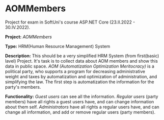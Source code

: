 # AOMMembers
Project for exam in SoftUni's course ASP.NET Core (23.II.2022 - 30.IV.2022).

**Project:** *AOMMembers*

**Type:** HRM(Human Resource Management) System

**Description:** This should be a very simplified HRM System (from first(basic) lavel) Project. It's task is to collect data about AOM members and show this data in public space. *AOM (Automatization Optimization Meritocracy)* is a political party, who supports a program for decreasing administrative weight and taxes by automatization and optimization of administration, and simplifying the law. The first step is automatization the information for the party's members.

**Functionality:** *Guest users* can see all the information. *Regular users* (party members) have all rights a guest users have, and can change information about them self. *Administrators* have all rights a regular users have, and can change all information, and add or remove regular users (party members).
